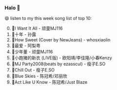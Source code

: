 

### Halo 👋

😄 listen to my this week song list of top 10:

0. 🌈I Want It All - 顽童MJ116
1. 🌈十年 - 孙露
2. 🌈How Sweet (Cover by NewJeans) - whosxiaolin
3. 🌈最爱 - 阿梨粤
4. 🌈少年董 - 顽童MJ116
5. 🌈小跑猪的新衣 (LIVE版) - 欧阳靖/李佳隆/小春Kenzy
6. 🌈MJ Party2008(beats by ezasscul) - 瘦子E.SO
7. 🌈Chill Out - 瘦子E.SO
8. 🌈Blue Skies - 陈冠希/邓丽欣
9. 🌈Act Like U Know - 陈冠希/Just Blaze

